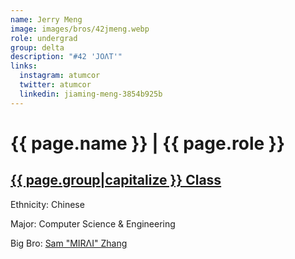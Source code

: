 ```yaml
---
name: Jerry Meng
image: images/bros/42jmeng.webp
role: undergrad
group: delta
description: "#42 'JOΛT'"
links:
  instagram: atumcor
  twitter: atumcor
  linkedin: jiaming-meng-3854b925b
---
```


# {{ page.name }} | {{ page.role }} 
    
## [{{ page.group|capitalize }} Class](/brothers/{{page.group}}s)
    
Ethnicity: Chinese

Major: Computer Science & Engineering

Big Bro: [Sam "MIRΛI" Zhang](27szhang)


